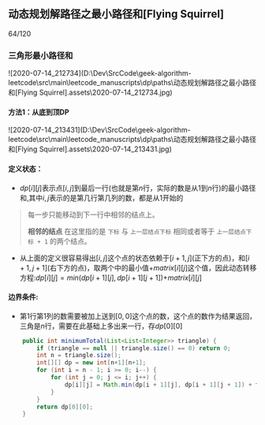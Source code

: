 ## 动态规划解路径之最小路径和[Flying Squirrel]



64/120

### 三角形最小路径和

![2020-07-14_212734](D:\Dev\SrcCode\geek-algorithm-leetcode\src\main\leetcode_manuscripts\dp\paths\动态规划解路径之最小路径和[Flying Squirrel].assets\2020-07-14_212734.jpg)



#### 方法1：从底到顶DP

![2020-07-14_213431](D:\Dev\SrcCode\geek-algorithm-leetcode\src\main\leetcode_manuscripts\dp\paths\动态规划解路径之最小路径和[Flying Squirrel].assets\2020-07-14_213431.jpg)

#### 定义状态：

- $dp[i][j]$表示点$[i,j]$到最后一行(也就是第$n$行，实际的数是从$1$到$n$行)的最小路径和,其中$i,j$表示的是第几行第几列的数，都是从$1$开始的

> 每一步只能移动到下一行中相邻的结点上。
>
> **相邻的结点** 在这里指的是 `下标` 与 `上一层结点下标` 相同或者等于 `上一层结点下标 + 1` 的两个结点。

- 从上面的定义很容易得出$[i,j]$这个点的状态依赖于$[i+1,j]$(正下方的点)，和$[i+1,j+1]$(右下方的点)，取两个中的最小值+$matrix[i][j]$这个值，因此动态转移方程:$dp[i][j]=min(dp[i+1][j],dp[i+1][j+1])+$$matrix[i][j]$

#### 边界条件:

- 第1行第1列的数需要被加上送到$[0,0]$这个点的数，这个点的数作为结果返回，三角是$n$行，需要在此基础上多出来一行，存$dp[0][0]$

```java
    public int minimumTotal(List<List<Integer>> triangle) {
        if (triangle == null || triangle.size() == 0) return 0;
        int n = triangle.size();
        int[][] dp = new int[n+1][n+1];
        for (int i = n - 1; i >= 0; i--) {
            for (int j = 0; j <= i; j++) {
                dp[i][j] = Math.min(dp[i + 1][j], dp[i + 1][j + 1]) + triangle.get(i).get(j);
            }
        }
        return dp[0][0];
    }
```















